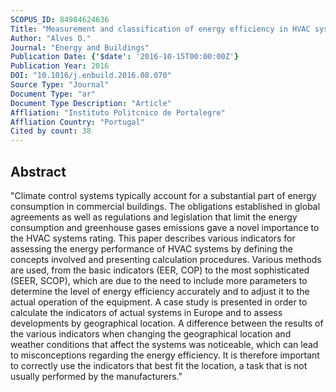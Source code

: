 ```yaml
---
SCOPUS_ID: 84984624636
Title: "Measurement and classification of energy efficiency in HVAC systems"
Author: "Alves O."
Journal: "Energy and Buildings"
Publication Date: {'$date': '2016-10-15T00:00:00Z'}
Publication Year: 2016
DOI: "10.1016/j.enbuild.2016.08.070"
Source Type: "Journal"
Document Type: "ar"
Document Type Description: "Article"
Affliation: "Instituto Politcnico de Portalegre"
Affliation Country: "Portugal"
Cited by count: 38
---
```


## Abstract
"Climate control systems typically account for a substantial part of energy consumption in commercial buildings. The obligations established in global agreements as well as regulations and legislation that limit the energy consumption and greenhouse gases emissions gave a novel importance to the HVAC systems rating. This paper describes various indicators for assessing the energy performance of HVAC systems by defining the concepts involved and presenting calculation procedures. Various methods are used, from the basic indicators (EER, COP) to the most sophisticated (SEER, SCOP), which are due to the need to include more parameters to determine the level of energy efficiency accurately and to adjust it to the actual operation of the equipment. A case study is presented in order to calculate the indicators of actual systems in Europe and to assess developments by geographical location. A difference between the results of the various indicators when changing the geographical location and weather conditions that affect the systems was noticeable, which can lead to misconceptions regarding the energy efficiency. It is therefore important to correctly use the indicators that best fit the location, a task that is not usually performed by the manufacturers."

